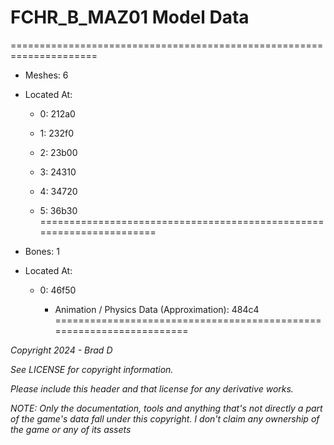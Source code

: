 # FCHR_B_MAZ01 Model Data
=====================================================================

* Meshes: 6

* Located At:

  * 0: 212a0

  * 1: 232f0

  * 2: 23b00

  * 3: 24310

  * 4: 34720

  * 5: 36b30
=====================================================================

* Bones: 1

* Located At:

  * 0: 46f50

    * Animation / Physics Data (Approximation): 484c4
=====================================================================

*Copyright 2024 - Brad D*

*See LICENSE for copyright information.*

*Please include this header and that license for any derivative works.*

*NOTE: Only the documentation, tools and anything that's not directly a part of the game's data fall under this copyright. I don't claim any ownership of the game or any of its assets*
